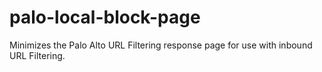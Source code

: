 # palo-local-block-page
Minimizes the Palo Alto URL Filtering response page for use with inbound URL Filtering.

